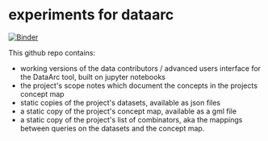 # experiments for dataarc

[![Binder](https://mybinder.org/badge_logo.svg)](https://mybinder.org/v2/gh/ropitz/experiments/master)

This github repo contains:
- working versions of the data contributors / advanced users interface for the DataArc tool, built on jupyter notebooks
- the project's scope notes which document the concepts in the projects concept map
- static copies of the project's datasets, available as json files
- a static copy of the project's concept map, available as a gml file
- a static copy of the project's list of combinators, aka the mappings between queries on the datasets and the concept map. 
